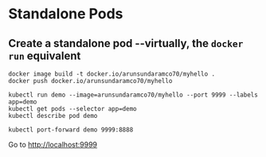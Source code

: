 # Standalone Pods
## Create a standalone pod --virtually, the `docker run` equivalent
```
docker image build -t docker.io/arunsundaramco70/myhello .
docker push docker.io/arunsundaramco70/myhello

kubectl run demo --image=arunsundaramco70/myhello --port 9999 --labels app=demo
kubectl get pods --selector app=demo
kubectl describe pod demo

kubectl port-forward demo 9999:8888
```
Go to <http://localhost:9999>

